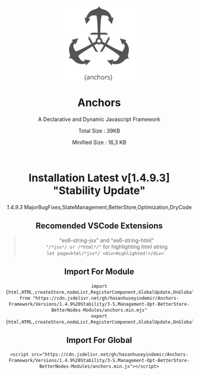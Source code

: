 <div align="center">


<img width="200px" src="https://github.com/HasanHuseyinDemir/Anchors-Framework/blob/master/Images/Anchors.png">
<h1 align="center">Anchors</h1>
<p align="center">A Declarative and Dynamic Javascript Framework</p>
<p>Total Size : 39KB</p>
<p>Minified Size : 16,3 KB</p>
<br>

# Installation Latest v[1.4.9.3] "Stability Update"

<i>1.4.9.3</i> MajorBugFixes,StateManagement,BetterStore,Optimization,DryCode
<br>

## Recomended VSCode Extensions
> "es6-string-jsx" and "es6-string-html"<br>
```"/*jsx*/ or /*html*/"``` for highlighting html string<br>
``` let page=html/*jsx*/`<div>Highlighted!</div>` ```

## Import For Module
```
import {html,HTML,createStore,nodeList,RegisterComponent,GlobalUpdate,OnGlobalUpdate,For} from "https://cdn.jsdelivr.net/gh/hasanhuseyindemir/Anchors-Framework/Versions/1.4.9%20Stability/3-S.Management-Opt-BetterStore-BetterNodes-Modules/anchors.min.mjs"
export {html,HTML,createStore,nodeList,RegisterComponent,GlobalUpdate,OnGlobalUpdate,For}
```

## Import For Global 
```
<script src="https://cdn.jsdelivr.net/gh/hasanhuseyindemir/Anchors-Framework/Versions/1.4.9%20Stability/3-S.Management-Opt-BetterStore-BetterNodes-Modules/anchors.min.js"></script>
```



